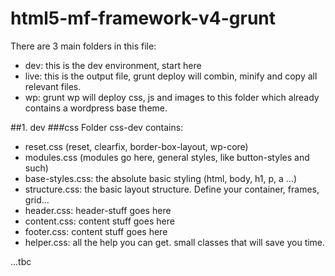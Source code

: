 # html5-mf-framework-v4-grunt

There are 3 main folders in this file: 
- dev: this is the dev environment, start here
- live: this is the output file, grunt deploy will combin, minify and copy all relevant files.  
- wp: grunt wp will deploy css, js and images to this folder which already contains a wordpress base theme. 

##1. dev 
###css Folder 
css-dev contains: 
- reset.css (reset, clearfix, border-box-layout, wp-core)
- modules.css (modules go here, general styles, like button-styles and such)
- base-styles.css: the absolute basic styling (html, body, h1, p, a ...)
- structure.css: the basic layout structure. Define your container, frames, grid... 
- header.css: header-stuff goes here 
- content.css: content stuff goes here 
- footer.css: content stuff goes here 
- helper.css: all the help you can get. small classes that will save you time. 


...tbc

